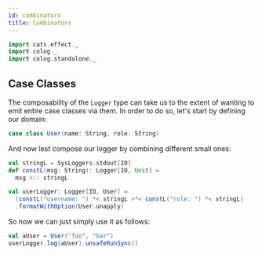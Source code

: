 ```yaml
---
id: combinators
title: Combinators
---
```


```scala mdoc:invisible
import cats.effect._
import colog._
import colog.standalone._
```

## Case Classes

The composability of the `Logger` type can take us to the extent of wanting to emit entire case classes via them. In order to do so, let's start by defining our domain:

```scala mdoc
case class User(name: String, role: String)
```

And now lest compose our logger by combining different small ones:

```scala mdoc:silent
val stringL = SysLoggers.stdout[IO]
def constL(msg: String): Logger[IO, Unit] =
  msg >:: stringL

val userLogger: Logger[IO, User] =
  (constL("username: ") *< stringL >*< constL("role: ") *< stringL)
  .formatWithOption(User.unapply)
```

So now we can just simply use it as follows:

```scala mdoc
val aUser = User("foo", "bar")
userLogger.log(aUser).unsafeRunSync()
```
